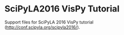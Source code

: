 # SciPyLA2016 VisPy Tutorial

Support files for SciPyLA 2016 VisPy tutorial (http://conf.scipyla.org/scipyla2016/).
